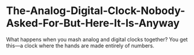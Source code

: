 # The-Analog-Digital-Clock-Nobody-Asked-For-But-Here-It-Is-Anyway
What happens when you mash analog and digital clocks together? You get this—a clock where the hands are made entirely of numbers. 
